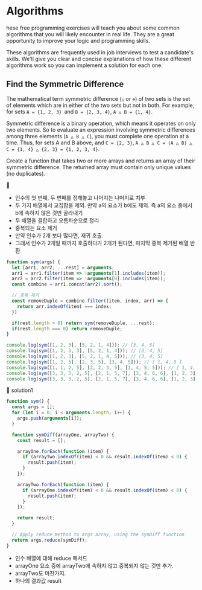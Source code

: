# Algorithms

hese free programming exercises will teach you about some common algorithms that you will likely encounter in real life. They are a great opportunity to improve your logic and programming skills.

These algorithms are frequently used in job interviews to test a candidate's skills. We'll give you clear and concise explanations of how these different algorithms work so you can implement a solution for each one.

## Find the Symmetric Difference

The mathematical term symmetric difference (`△` or `⊕`) of two sets is the set of elements which are in either of the two sets but not in both. For example, for sets `A = {1, 2, 3} `and `B = {2, 3, 4}`, `A △ B = {1, 4}`.

Symmetric difference is a binary operation, which means it operates on only two elements. So to evaluate an expression involving symmetric differences among three elements (`A △ B △ C`), you must complete one operation at a time. Thus, for sets A and B above, and `C = {2, 3}`, `A △ B △ C = (A △ B) △ C = {1, 4} △ {2, 3} = {1, 2, 3, 4}`.  

Create a function that takes two or more arrays and returns an array of their symmetric difference. The returned array must contain only unique values (no duplicates).

📝
- 인수의 첫 번째, 두 번째를 정해놓고 나머지는 나머지로 치부
- 두 가지 배열에서 교집합을 제외. 만약 a의 요소가 b에도 제외. 즉 a의 요소 중에서 b에 속하지 않은 것만 골라내기
- 두 배열을 결합하고 오름차순으로 정리
- 중복되는 요소 제거
- 만약 인수가 2개 보다 많다면, 재귀 호출.
- 그래서 인수가 2개일 때까지 호출하다가 2개가 된다면, 마지막 중복 제거된 배열 반환


```javascript
function sym(args) {
  let [arr1, arr2, ...rest] = arguments;
  arr1 = arr1.filter(item => !arguments[1].includes(item));
  arr2 = arr2.filter(item => !arguments[0].includes(item));
  const combine = arr1.concat(arr2).sort();

  // 중복 제거
  const removeDuple = combine.filter((item, index, arr) => {
    return arr.indexOf(item) === index;
  })

  if(rest.length > 0) return sym(removeDuple, ...rest);
  if(rest.length === 0) return removeDuple;
}

console.log(sym([1, 2, 3], [5, 2, 1, 4])); // [3, 4, 5]
console.log(sym([1, 2, 3, 3], [5, 2, 1, 4])); // [3, 4, 5]
console.log(sym([1, 2, 3], [5, 2, 1, 4, 5])); // [3, 4, 5]
console.log(sym([1, 2, 5], [2, 3, 5], [3, 4, 5])); // [ 1, 4, 5 ]
console.log(sym([1, 1, 2, 5], [2, 2, 3, 5], [3, 4, 5, 5])); // [ 1, 4, 5 ]
console.log(sym([3, 3, 3, 2, 5], [2, 1, 5, 7], [3, 4, 6, 6], [1, 2, 3])); // [ 2, 3, 4, 6, 7 ]
console.log(sym([3, 3, 3, 2, 5], [2, 1, 5, 7], [3, 4, 6, 6], [1, 2, 3], [5, 3, 9, 8], [1])); // [ 1, 2, 4, 5, 6, 7, 8, 9 ]
```

🔐 solution1
```javascript
function sym() {
  const args = [];
  for (let i = 0; i < arguments.length; i++) {
    args.push(arguments[i]);
  }

  function symDiff(arrayOne, arrayTwo) {
    const result = [];

    arrayOne.forEach(function (item) {
      if (arrayTwo.indexOf(item) < 0 && result.indexOf(item) < 0) {
        result.push(item);
      }
    });

    arrayTwo.forEach(function (item) {
      if (arrayOne.indexOf(item) < 0 && result.indexOf(item) < 0) {
        result.push(item);
      }
    });

    return result;
  }

  // Apply reduce method to args array, using the symDiff function
  return args.reduce(symDiff);
}
```

- 인수 배열에 대해 reduce 메서드
- arrayOne 요소 중에 arrayTwo에 속하지 않고 중복되지 않는 것만 추가.
- arrayTwo도 마찬가지.
- 하나의 결과값 result
